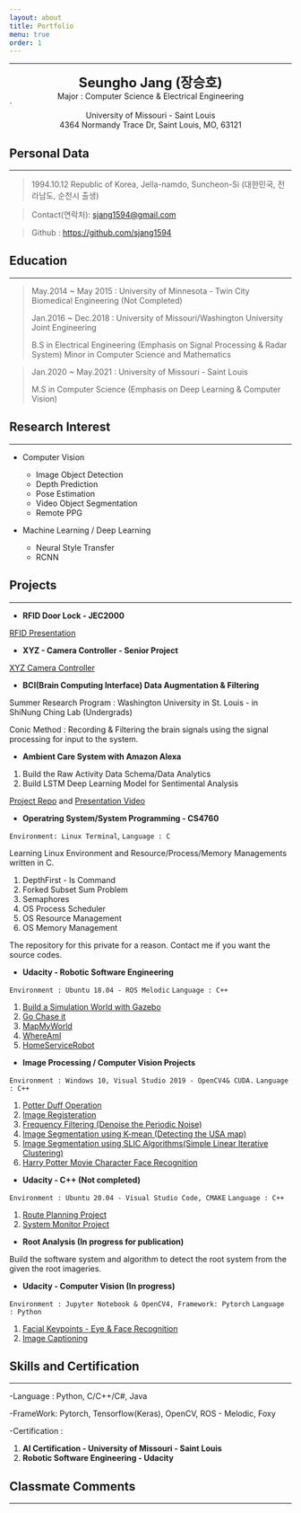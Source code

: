 ```yaml
---
layout: about
title: Portfolio
menu: true
order: 1
---
```


* * *
<center>
<span style=
"font-size:170%;
font-weight:bold">
Seungho Jang (장승호)
</span>
</center>

<center>Major : Computer Science & Electrical Engineering</center>`

<center>University of Missouri - Saint Louis</center>

<center>4364 Normandy Trace Dr, Saint Louis, MO, 63121</center>

## Personal Data
---
> 1994.10.12  Republic of Korea, Jella-namdo, Suncheon-Si (대한민국, 전라남도, 순천시 출생)

> Contact(연락처): sjang1594@gmail.com

> Github : <a href="https://github.com/sjang1594">https://github.com/sjang1594</a>


## Education
---
> May.2014 ~ May 2015 : University of Minnesota - Twin City
> Biomedical Engineering (Not Completed)
>
> Jan.2016 ~ Dec.2018 : University of Missouri/Washington University Joint Engineering
>
> B.S in Electrical Engineering (Emphasis on Signal Processing & Radar System) Minor in Computer Science and Mathematics

> Jan.2020 ~ May.2021 : University of Missouri - Saint Louis 
>
> M.S in Computer Science (Emphasis on Deep Learning & Computer Vision)


## Research Interest
---

* Computer Vision
    + Image Object Detection
    + Depth Prediction
    + Pose Estimation
    + Video Object Segmentation
    + Remote PPG

* Machine Learning / Deep Learning
    + Neural Style Transfer
    + RCNN

## Projects

---

* **RFID Door Lock - JEC2000**  

[RFID Presentation](https://docs.google.com/presentation/d/1wkD3lbgjXfVELOVWqM9DJZEWWYUbUHfj-QLO51gSbvI/edit#slide=id.g47eb0409b1_1_0)

* **XYZ - Camera Controller - Senior Project**

[XYZ Camera Controller](https://docs.google.com/presentation/d/11eDE-hOqh-xyiRGRCgn5WrCFYZxG8LSMyEVw1EaX5zw/edit#slide=id.g489ac9f632_0_10)

* **BCI(Brain Computing Interface) Data Augmentation & Filtering**

Summer Research Program : Washington University in St. Louis - in ShiNung Ching Lab (Undergrads)

Conic Method : Recording & Filtering the brain signals using the signal processing for input to the system. 

* **Ambient Care System with Amazon Alexa**

1. Build the Raw Activity Data Schema/Data Analytics
2. Build LSTM Deep Learning Model for Sentimental Analysis

[Project Repo](https://github.com/sntrenter/FA2020GroupProject) and [Presentation Video](https://vimeo.com/490250102/2e52524b6a)


* **Operatring System/System Programming - CS4760**

`Environment: Linux Terminal`, `Language : C`

Learning Linux Environment and Resource/Process/Memory Managements written in C.

1. DepthFirst - ls Command
2. Forked Subset Sum Problem
3. Semaphores
4. OS Process Scheduler
5. OS Resource Management
6. OS Memory Management

The repository for this private for a reason. Contact me if you want the source codes.

* **Udacity - Robotic Software Engineering**

`Environment : Ubuntu 18.04 - ROS Melodic`
`Language : C++`

1. [Build a Simulation World with Gazebo](https://github.com/sjang1594/RoboND-Udacity/tree/master/Robotics-UD-MyWorld)
2. [Go Chase it](https://github.com/sjang1594/RoboND-Udacity/tree/master/Robotics-UD-GoChaseIt)
3. [MapMyWorld](https://github.com/sjang1594/RoboND-Udacity/tree/master/Robotics-UD-MapMyWorld)
4. [WhereAmI](https://github.com/sjang1594/RoboND-Udacity/tree/master/Robotics-UD-WhereAmI)
5. [HomeServiceRobot](https://github.com/sjang1594/RoboND-Udacity/tree/master/Robotics-UD-HomeServiceRobot)

* **Image Processing / Computer Vision Projects**

`Environment : Windows 10, Visual Studio 2019 - OpenCV4& CUDA.`
`Language : C++`

1. [Potter Duff Operation](https://github.com/sjang1594/UMSL/tree/master/CS6420/project1)
2. [Image Registeration](https://github.com/sjang1594/UMSL/tree/master/CS6420/project2)
3. [Frequency Filtering (Denoise the Periodic Noise)](https://github.com/sjang1594/UMSL/tree/master/CS6420/project3)
4. [Image Segmentation using K-mean (Detecting the USA map)](https://github.com/sjang1594/UMSL/tree/master/CS6420/project4)
5. [Image Segmentation using SLIC Algorithms(Simple Linear Iterative Clustering)](https://github.com/sjang1594/UMSL/tree/master/CS6420/project5 )
6. [Harry Potter Movie Character Face Recognition](https://github.com/sjang1594/UMSL/blob/master/CS5390/DL_FINAL_REPORT.pdf)

* **Udacity - C++ (Not completed)**

`Environment : Ubuntu 20.04 - Visual Studio Code, CMAKE`
`Language : C++`

1. [Route Planning Project](https://github.com/sjang1594/CppND_Udacity/tree/master/CppND-Route-Planning-Project)
2. [System Monitor Project](https://github.com/sjang1594/CppND_Udacity/tree/master/CppND-System-Monitor)

* **Root Analysis (In progress for publication)**

Build the software system and algorithm to detect the root system from the given the root imageries.

* **Udacity - Computer Vision (In progress)**

`Environment : Jupyter Notebook & OpenCV4, Framework: Pytorch`
`Language : Python`

1. [Facial Keypoints - Eye & Face Recognition](https://github.com/sjang1594/cvnn-udacity/tree/master/P1-Facial_KeyPoints)
2. [Image Captioning](https://github.com/sjang1594/cvnn-udacity/tree/master/P2-Image_Captioning) 


## Skills and Certification
---
-Language : Python, C/C++/C#, Java

-FrameWork: Pytorch, Tensorflow(Keras), OpenCV, ROS - Melodic, Foxy

-Certification : 

1. **AI Certification - University of Missouri - Saint Louis**
2. **Robotic Software Engineering - Udacity**


## Classmate Comments
---

